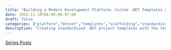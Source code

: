 ```yaml
---
title: "Building a Modern Development Platform: Custom .NET Templates 📦"
date: 2025-11-18T06:00:00-07:00
draft: false
categories: ["platform","dotnet","templates","scaffolding","standardization"]
description: "Creating standardized .NET project templates with the templating engine for consistent project structure, security baselines, and developer productivity"
---
```


[Series Posts](https://brianpsheridan.com/categories.html#platform)

